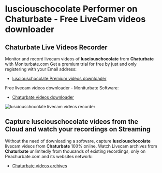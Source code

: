 # lusciouschocolate Performer on Chaturbate - Free LiveCam videos downloader

## Chaturbate Live Videos Recorder

Monitor and record livecam videos of **lusciouschocolate** from **Chaturbate** with Moniturbate.com
Get a premium trial for free by just and only registering with your Email address:
* [lusciouschocolate Premium videos downloader](https://moniturbate.com/request-demo-licence-key.html)

Free livecam videos downloader - Moniturbate Software:
* [Chaturbate videos downloader](https://moniturbate.com/moniturbate-download-software.html)

![lusciouschocolate livecam videos recorder](https://peachurnet.com/templates/moniturbate-software.png)


## Capture lusciouschocolate videos from the Cloud and watch your recordings on Streaming

Without the need of downloading a software, capture **lusciouschocolate** livecam videos from **Chaturbate** 100% online.
Watch Livecam archives from **Chaturbate** unlimitedly from thousands of existing recordings, only on Peachurbate.com and its websites network:
* [Chaturbate videos archives](https://peachurnet.com/)